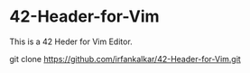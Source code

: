 # 42-Header-for-Vim
This is a 42 Heder for Vim Editor.

git clone https://github.com/irfankalkar/42-Header-for-Vim.git
